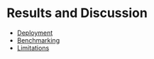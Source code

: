 # Results and Discussion

- [Deployment](deployment.md)
- [Benchmarking](benchmarking.topic)
- [Limitations](limitations.md)

